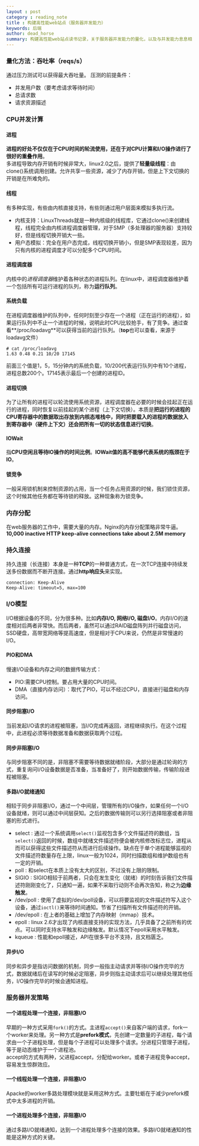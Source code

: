 ```yaml
---
layout : post
category : reading_note
title : 构建高性能web站点（服务器并发能力）
keywords: 后端
author: dead_horse
summary: 构建高性能web站点读书记录，关于服务器并发能力的量化，以及与并发能力息息相关的各方面内容。
---
```


### 量化方法：吞吐率（reqs/s）    
通过压力测试可以获得最大吞吐量。
压测的前提条件：  

* 并发用户数（要考虑请求等待时间）  
* 总请求数   
* 请求资源描述   


### CPU并发计算

#### 进程
**进程的好处不仅仅在于CPU时间的轮流使用，还在于对CPU计算和I/O操作进行了很好的重叠作用**。   
多进程导致内存开销有时候非常大，linux2.0之后，提供了**轻量级线程**：由clone()系统调用创建。允许共享一些资源，减少了内存开销，但是上下文切换的开销是在所难免的。   

#### 线程
有多种实现，有些由内核直接支持，有些则通过用户层面来模拟多执行流。

* 内核支持：LinuxThreads就是一种内核级的线程库，它通过clone()来创建线程，线程完全由内核进程调度器管理，对于SMP（多处理器的服务器）支持较好，但是线程切换开销大一些。
* 用户态模拟：完全在用户态完成，线程切换开销小，但是SMP表现较差，因为只有内核的进程调度才可以分配多个CPU时间。    

#### 进程调度器
内核中的*进程调度器*维护着各种状态的进程队列。在linux中，进程调度器维护着一个包括所有可运行进程的队列，称为**运行队列**。

#### 系统负载
在进程调度器维护的队列中，任何时刻至少存在一个进程（正在运行的进程），如果运行队列中不止一个进程的时候，说明此时CPU比较抢手，有了竞争。通过查看**/proc/loadavg**可以获得当前的运行队列。（**top**也可以查看，来源于loadavg文件）

```shell
# cat /proc/loadavg
1.63 0.48 0.21 10/20 17145
```

前面三个值是1，5，15分钟内的系统负载，10/200代表运行队列中有10个进程，进程总数200个。17145表示最后一个创建的进程ID。

#### 进程切换
为了让所有的进程可以轮流使用系统资源，进程调度器在必要的时候会挂起正在运行的进程，同时恢复以前挂起的某个进程（上下文切换）。本质是**把运行的进程的CPU寄存器中的数据取出存放到内核态堆栈中，同时把要载入的进程的数据放入到寄存器中（硬件上下文）还会把所有一切的状态信息进行切换**。

#### IOWait
指**CPU空闲且等待IO操作的时间比例**。**IOWait值的高不能够代表系统的瓶颈在于IO**。

#### 锁竞争
一般采用锁机制来控制资源的占用，当一个任务占用资源的时候，我们锁住资源，这个时候其他任务都在等待锁的释放。这种现象称为锁竞争。

### 内存分配
在web服务器的工作中，需要大量的内存。Nginx的内存分配策略非常牛逼。**10,000 inactive HTTP keep-alive connections take about 2.5M memory**

### 持久连接
持久连接（长连接）本身是一种**TCP**的一种普通方式，在一次TCP连接中持续发送多份数据而不断开连接。通过**http响应头**来实现。

```
connection: Keep-Alive
Keep-Alive: timeout=5, max=100
```

### I/O模型
I/O根据设备的不同，分为很多种。比如**内存I/O, 网络I/O, 磁盘I/O**。内存I/O的速度相对后两者非常快。而后两者，虽然可以通过RAID磁盘阵列并行磁盘访问，SSD硬盘，高带宽网络等提高速度，但是相对于CPU来说，仍然是非常慢速的I/O。

#### PIO和DMA
慢速I/O设备和内存之间的数据传输方式：  

* PIO:需要CPU控制。要占用大量的CPU时间。 
* DMA（直接内存访问）：取代了PIO，可以不经过CPU，直接进行磁盘和内存访问。 

#### 同步阻塞I/O   
当前发起I/O请求的进程被阻塞，当I/O完成再返回，进程继续执行。在这个过程中，此进程必须等待数据准备和数据获取两个过程。

#### 同步非阻塞I/O   
与同步阻塞不同的是，非阻塞不需要等待数据就绪阶段，大部分是通过轮询的方式，重复询问I/O设备数据是否准备，当准备好了，则开始数据传输，传输阶段进程被阻塞。

#### 多路I/O就绪通知   
相较于同步非阻塞I/O，通过一个中间层，管理所有的I/O操作，如果任何一个I/O设备就绪，则可以通过中间层获知。之后的数据传输则可以另行选择阻塞或者非阻塞的形式进行。   

* select : 通过一个系统调用```select()```监视包含多个文件描述符的数组，当```select()```返回的时候，数组中就绪文件描述符便会被内核修改标志位，进程从而可以获得这些文件描述符从而进行后续操作。缺点在于单个进程能够监视的文件描述符数量存在上限，linux一般为1024，同时扫描数组和维护数组也有一定的开销。   
* poll : 和select在本质上没有太大的区别，不过没有上限的限制。  
* SIGIO : SIGIO相较于前两者，只会在发生变化（就绪）的时刻告诉我们文件描述符刚刚变化了，只通知一遍，如果不采取行动则不会再次告知，称之为**边缘触发**。   
* /dev/poll : 使用了虚拟的/dev/poll设备，可以将要监视的文件描述符写入这个设备，通过```ioctl()```来等待时间通知。节省了扫描所有文件描述符的开销。  
* /dev/epoll : 在上者的基础上增加了内存映射（mmap）技术。  
* epoll : linux 2.6才出现了内核直接支持的实现方法，几乎具备了之前所有的优点。可以同时支持水平触发和边缘触发。默认情况下epoll采用水平触发。  
* kqueue : 性能和epoll接近，API在很多平台不支持，且文档匮乏。  

#### 异步I/O   
同步和异步是指访问数据的机制，同步一般指主动请求并等待I/O操作完毕的方式，数据就绪后在读写的时候必定阻塞，异步则指主动请求后可以继续处理其他任务，I/O操作完毕的时候会通知进程。   

### 服务器并发策略   
#### 一个进程处理一个连接，非阻塞I/O   
早期的一种方式采用```fork()```的方式。主进程```accept()```来自客户端的请求，fork一个worker来处理。另一种方式是**prefork模式**，先创建一定数量的子进程，每个请求由一个子进程处理，但是每个子进程可以处理多个请求。分进程只管理子进程，等于是动态维护于一个进程池。   
accept的方式有两种，父进程accept，分配给worker。或者子进程竞争accept，容易发生惊群效应。   

#### 一个线程处理一个连接，非阻塞I/O   
Apacke的worker多路处理模块就是采用这种方式。主要牡蛎在于减少prefork模式中太多进程的开销。   

#### 一个进程处理多个连接，非阻塞I/O   
通过多路I/O就绪通知，达到一个进程处理多个连接的效果。多路I/O就绪通知的性能是这种方式的关键。   
